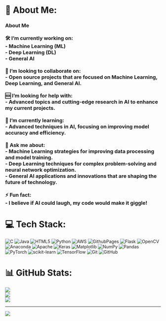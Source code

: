 # 💫 About Me:
### About Me<br><br>🛠 **I’m currently working on:**<br>- Machine Learning (ML)<br>- Deep Learning (DL)<br>- General AI<br><br>🤝 **I’m looking to collaborate on:**<br>- Open source projects that are focused on Machine Learning, Deep Learning, and General AI.<br><br>🆘 **I’m looking for help with:**<br>- Advanced topics and cutting-edge research in AI to enhance my current projects.<br><br>📘 **I’m currently learning:**<br>- Advanced techniques in AI, focusing on improving model accuracy and efficiency.<br><br>📢 **Ask me about:**<br>- Machine Learning strategies for improving data processing and model training.<br>- Deep Learning techniques for complex problem-solving and neural network optimization.<br>- General AI applications and innovations that are shaping the future of technology.<br><br>⚡ **Fun fact:**<br>- I believe if AI could laugh, my code would make it giggle!


# 💻 Tech Stack:
![C](https://img.shields.io/badge/c-%2300599C.svg?style=for-the-badge&logo=c&logoColor=white) ![Java](https://img.shields.io/badge/java-%23ED8B00.svg?style=for-the-badge&logo=openjdk&logoColor=white) ![HTML5](https://img.shields.io/badge/html5-%23E34F26.svg?style=for-the-badge&logo=html5&logoColor=white) ![Python](https://img.shields.io/badge/python-3670A0?style=for-the-badge&logo=python&logoColor=ffdd54) ![AWS](https://img.shields.io/badge/AWS-%23FF9900.svg?style=for-the-badge&logo=amazon-aws&logoColor=white) ![GithubPages](https://img.shields.io/badge/github%20pages-121013?style=for-the-badge&logo=github&logoColor=white) ![Flask](https://img.shields.io/badge/flask-%23000.svg?style=for-the-badge&logo=flask&logoColor=white) ![OpenCV](https://img.shields.io/badge/opencv-%23white.svg?style=for-the-badge&logo=opencv&logoColor=white) ![Anaconda](https://img.shields.io/badge/Anaconda-%2344A833.svg?style=for-the-badge&logo=anaconda&logoColor=white) ![Apache](https://img.shields.io/badge/apache-%23D42029.svg?style=for-the-badge&logo=apache&logoColor=white) ![Keras](https://img.shields.io/badge/Keras-%23D00000.svg?style=for-the-badge&logo=Keras&logoColor=white) ![Matplotlib](https://img.shields.io/badge/Matplotlib-%23ffffff.svg?style=for-the-badge&logo=Matplotlib&logoColor=black) ![NumPy](https://img.shields.io/badge/numpy-%23013243.svg?style=for-the-badge&logo=numpy&logoColor=white) ![Pandas](https://img.shields.io/badge/pandas-%23150458.svg?style=for-the-badge&logo=pandas&logoColor=white) ![PyTorch](https://img.shields.io/badge/PyTorch-%23EE4C2C.svg?style=for-the-badge&logo=PyTorch&logoColor=white) ![scikit-learn](https://img.shields.io/badge/scikit--learn-%23F7931E.svg?style=for-the-badge&logo=scikit-learn&logoColor=white) ![TensorFlow](https://img.shields.io/badge/TensorFlow-%23FF6F00.svg?style=for-the-badge&logo=TensorFlow&logoColor=white) ![Git](https://img.shields.io/badge/git-%23F05033.svg?style=for-the-badge&logo=git&logoColor=white) ![GitHub](https://img.shields.io/badge/github-%23121011.svg?style=for-the-badge&logo=github&logoColor=white)
# 📊 GitHub Stats:
![](https://github-readme-stats.vercel.app/api?username=Baharul0111&theme=dark&hide_border=false&include_all_commits=false&count_private=false)<br/>
![](https://github-readme-streak-stats.herokuapp.com/?user=Baharul0111&theme=dark&hide_border=false)<br/>
![](https://github-readme-stats.vercel.app/api/top-langs/?username=Baharul0111&theme=dark&hide_border=false&include_all_commits=false&count_private=false&layout=compact)

---
[![](https://visitcount.itsvg.in/api?id=Baharul0111&icon=0&color=0)](https://visitcount.itsvg.in)

<!-- Proudly created with GPRM ( https://gprm.itsvg.in ) -->
